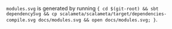 `modules.svg` is generated by running `{ cd $(git-root) && sbt dependencySvg && cp scalameta/scalameta/target/dependencies-compile.svg docs/modules.svg && open docs/modules.svg; }`.